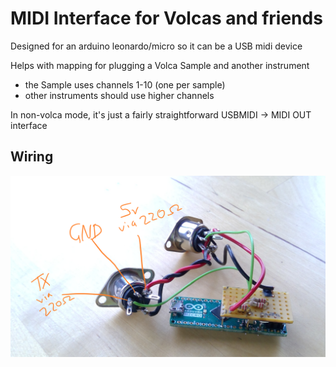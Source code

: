MIDI Interface for Volcas and friends
=====================================


Designed for an arduino leonardo/micro so it can be a USB midi device

Helps with mapping for plugging a Volca Sample and another instrument
* the Sample uses channels 1-10 (one per sample)
* other instruments should use higher channels

In non-volca mode, it's just a fairly straightforward USBMIDI -> MIDI OUT interface


Wiring
------

![Wiring Diagram](wiring.png)

